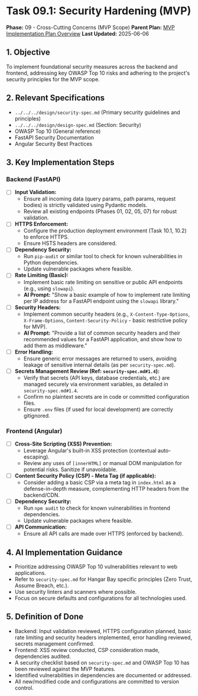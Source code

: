 # Task 09.1: Security Hardening (MVP)

**Phase:** 09 - Cross-Cutting Concerns (MVP Scope)
**Parent Plan:** [MVP Implementation Plan Overview](../00-mvp-implementation-plan-overview.md)
**Last Updated:** 2025-06-06

## 1. Objective

To implement foundational security measures across the backend and frontend, addressing key OWASP Top 10 risks and adhering to the project's security principles for the MVP scope.

## 2. Relevant Specifications

*   `../../../design/security-spec.md` (Primary security guidelines and principles)
*   `../../../design/design-spec.md` (Section: Security)
*   OWASP Top 10 (General reference)
*   FastAPI Security Documentation
*   Angular Security Best Practices

## 3. Key Implementation Steps

### Backend (FastAPI)
*   [ ] **Input Validation:**
    *   Ensure all incoming data (query params, path params, request bodies) is strictly validated using Pydantic models.
    *   Review all existing endpoints (Phases 01, 02, 05, 07) for robust validation.
*   [ ] **HTTPS Enforcement:**
    *   Configure the production deployment environment (Task 10.1, 10.2) to enforce HTTPS.
    *   Ensure HSTS headers are considered.
*   [ ] **Dependency Security:**
    *   Run `pip-audit` or similar tool to check for known vulnerabilities in Python dependencies.
    *   Update vulnerable packages where feasible.
*   [ ] **Rate Limiting (Basic):**
    *   Implement basic rate limiting on sensitive or public API endpoints (e.g., using `slowapi`).
    *   **AI Prompt:** "Show a basic example of how to implement rate limiting per IP address for a FastAPI endpoint using the `slowapi` library."
*   [ ] **Security Headers:**
    *   Implement common security headers (e.g., `X-Content-Type-Options`, `X-Frame-Options`, `Content-Security-Policy` - basic restrictive policy for MVP).
    *   **AI Prompt:** "Provide a list of common security headers and their recommended values for a FastAPI application, and show how to add them as middleware."
*   [ ] **Error Handling:**
    *   Ensure generic error messages are returned to users, avoiding leakage of sensitive internal details (as per `security-spec.md`).
*   [ ] **Secrets Management Review (Ref: `security-spec.md#1.4`):**
    *   Verify that secrets (API keys, database credentials, etc.) are managed securely via environment variables, as detailed in `security-spec.md#1.4`.
    *   Confirm no plaintext secrets are in code or committed configuration files.
    *   Ensure `.env` files (if used for local development) are correctly gitignored.

### Frontend (Angular)
*   [ ] **Cross-Site Scripting (XSS) Prevention:**
    *   Leverage Angular's built-in XSS protection (contextual auto-escaping).
    *   Review any uses of `[innerHTML]` or manual DOM manipulation for potential risks. Sanitize if unavoidable.
*   [ ] **Content Security Policy (CSP) - Meta Tag (if applicable):**
    *   Consider adding a basic CSP via a meta tag in `index.html` as a defense-in-depth measure, complementing HTTP headers from the backend/CDN.
*   [ ] **Dependency Security:**
    *   Run `npm audit` to check for known vulnerabilities in frontend dependencies.
    *   Update vulnerable packages where feasible.
*   [ ] **API Communication:**
    *   Ensure all API calls are made over HTTPS (enforced by backend).

## 4. AI Implementation Guidance

*   Prioritize addressing OWASP Top 10 vulnerabilities relevant to web applications.
*   Refer to `security-spec.md` for Hangar Bay specific principles (Zero Trust, Assume Breach, etc.).
*   Use security linters and scanners where possible.
*   Focus on secure defaults and configurations for all technologies used.

## 5. Definition of Done

*   Backend: Input validation reviewed, HTTPS configuration planned, basic rate limiting and security headers implemented, error handling reviewed, secrets management confirmed.
*   Frontend: XSS review conducted, CSP consideration made, dependencies audited.
*   A security checklist based on `security-spec.md` and OWASP Top 10 has been reviewed against the MVP features.
*   Identified vulnerabilities in dependencies are documented or addressed.
*   All new/modified code and configurations are committed to version control.
